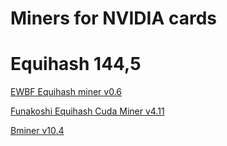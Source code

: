 # Miners for NVIDIA cards #

# Equihash 144,5 #

[EWBF Equihash miner v0.6](https://github.com/altpool/miners-nvidia/releases/tag/ewbf144)

[Funakoshi Equihash Cuda Miner v4.11](https://github.com/altpool/miners-nvidia/releases/tag/funakoshi)

[Bminer v10.4](https://github.com/altpool/miners-nvidia/releases/tag/bminer)
